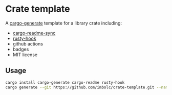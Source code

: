 Crate template
==============

A [cargo-generate][] template for a library crate including:

* [cargo-readme-sync]
* [rusty-hook]
* github actions
* badges
* MIT license

Usage
-----
```sh
cargo install cargo-generate cargo-readme rusty-hook
cargo generate --git https://github.com/imbolc/crate-template.git --name my-crate
```

[cargo-generate]: https://github.com/cargo-generate/cargo-generate
[cargo-readme-sync]: https://github.com/phaazon/cargo-sync-readme
[rusty-hook]: https://github.com/swellaby/rusty-hook
